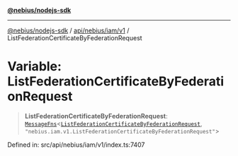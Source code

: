 [**@nebius/nodejs-sdk**](../../../../../README.md)

***

[@nebius/nodejs-sdk](../../../../../README.md) / [api/nebius/iam/v1](../README.md) / ListFederationCertificateByFederationRequest

# Variable: ListFederationCertificateByFederationRequest

> **ListFederationCertificateByFederationRequest**: [`MessageFns`](../../../../../runtime/protos/core/interfaces/MessageFns.md)\<[`ListFederationCertificateByFederationRequest`](../interfaces/ListFederationCertificateByFederationRequest.md), `"nebius.iam.v1.ListFederationCertificateByFederationRequest"`\>

Defined in: src/api/nebius/iam/v1/index.ts:7407
